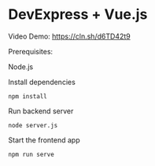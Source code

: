 # DevExpress + Vue.js

Video Demo: https://cln.sh/d6TD42t9

Prerequisites:

Node.js

Install dependencies
```
npm install
```

Run backend server
```
node server.js
```

Start the frontend app
```
npm run serve
```
